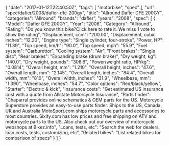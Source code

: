 {
    "date": "2017-01-12T22:46:50Z",
    "tags": [
        "motorbike",
        "spec"
    ],
    "url": "spec\/dafier\/2008\/dafier-dfe-200gy",
    "title": "Allround Dafier DFE 200GY",
    "categories": "Allround",
    "brands": "dafier",
    "years": "2008",
    "spec": [
        {
            "Model": "Dafier DFE 200GY",
            "Year": "2008",
            "Category": "Allround",
            "Rating": "Do you know this bike?Click here to rate it. We miss 1 vote to show the rating",
            "Displacement, ccm": "200.00",
            "Displacement, cubic inches": "12.20",
            "Engine type": "Single cylinder, four-stroke",
            "Power, HP": "11.39",
            "Top speed, km\/h": "90.0",
            "Top speed, mph": "55.9",
            "Fuel system": "Carburettor",
            "Cooling system": "Air",
            "Front brakes": "Single disc",
            "Rear brakes": "Expanding brake (drum brake)",
            "Dry weight, kg": "140.0",
            "Dry weight, pounds": "308.6",
            "Power\/weight ratio, HP\/kg": "0.0814",
            "Overall height, mm": "1.210",
            "Overall height, inches": "47.6",
            "Overall length, mm": "2.145",
            "Overall length, inches": "84.4",
            "Overall width, mm": "810",
            "Overall width, inches": "31.9",
            "Wheelbase, mm": "1.390",
            "Wheelbase, inches": "54.7",
            "Color options": "Red\/black\/yellow",
            "Starter": "Electric & kick",
            "Insurance costs": "Get estimated US insurance cost with a quote from Allstate Motorcycle Insurance",
            "Parts finder": "Chaparral provides online schematics & OEM parts for the US.   Motorcycle Superstore provides an easy-to-use parts finder. Ships to the US, Canada, UK and Australia.MotoSport.com ships motorcycle parts and accessories to most countries.    Sixity.com has low prices and free shipping on ATV and motorcycle parts to the US. Also check out our overview of motorcycle webshops at Bikez.info",
            "Loans, tests, etc": "Search the web for dealers, loan costs, tests, customizing, etc",
            "Related bikes": "List related bikes for comparison of specs"
        }
    ]
}